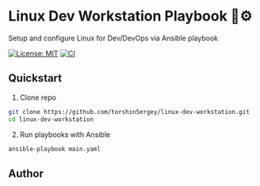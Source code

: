 # Linux Dev Workstation Playbook 🐧⚙️

Setup and configure Linux for Dev/DevOps via Ansible playbook

[![License: MIT](https://img.shields.io/badge/License-MIT-blue.svg)](https://opensource.org/licenses/MIT)
[![CI](https://github.com/torshin5ergey/linux-dev-playbook/actions/workflows/ci.yml/badge.svg)](https://github.com/torshin5ergey/linux-dev-playbook/actions)

## Quickstart

1. Clone repo
```bash
git clone https://github.com/torshin5ergey/linux-dev-workstation.git
cd linux-dev-workstation
```
2. Run playbooks with Ansible
```bash
ansible-playbook main.yaml
```

## Author


